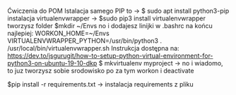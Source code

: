 Ćwiczenia do POM
Istalacja samego PIP to -> $ sudo apt install python3-pip
instalacja virtualenvwrapper ->  $sudo pip3 install virtualenvwrapper
tworzysz folder $mkdir ~/Envs
no i dodajesz linijki w .bashrc na końcu najlepiej:
	WORKON_HOME=~/Envs
	VIRTUALENVWRAPPER_PYTHON=/usr/bin/python3
	. /usr/local/bin/virtualenvwrapper.sh
Instrukcja dostępna na: https://dev.to/jsgurugit/how-to-setup-python-virtual-environment-for-python3-on-ubuntu-19-10-dkp
$ mkvirtualenv myproject -> no i wiadomo, to juz tworzysz sobie srodowisko
po za tym workon i deactivate

$pip install -r requirements.txt -> instalacja requirements z pliku


